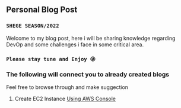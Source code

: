 ## Personal Blog Post 
### `SHEGE SEASON/2022`
Welcome to my blog post, here i will be sharing knowledge regarding DevOp and some challenges i face in some critical area.

### `Please stay tune and Enjoy 😜 `



### The following will connect you to already created blogs
Feel free to browse through and make suggection 

1. Create EC2 Instance [Using AWS Console](blogsCreateAWSInstance/ec2_instance.md) 